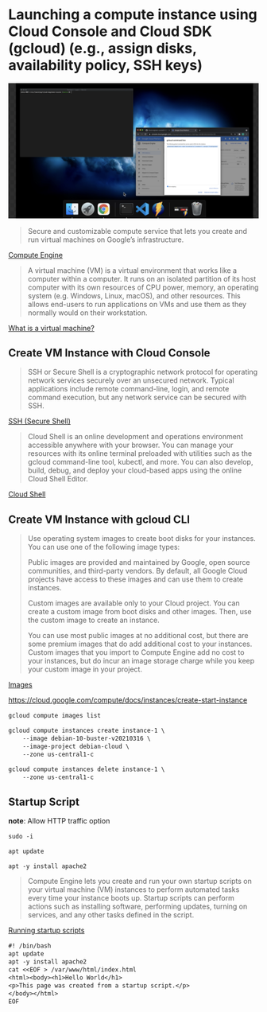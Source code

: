# Launching a compute instance using Cloud Console and Cloud SDK (gcloud) (e.g., assign disks, availability policy, SSH keys)

[![Video](video.png)](https://youtu.be/wfbN6aQ8nU8)

> Secure and customizable compute service that lets you create and run virtual machines on Google’s infrastructure.

[Compute Engine](https://cloud.google.com/compute#section-1)

> A virtual machine (VM) is a virtual environment that works like a computer within a computer. It runs on an isolated partition of its host computer with its own resources of CPU power, memory, an operating system (e.g. Windows, Linux, macOS), and other resources. This allows end-users to run applications on VMs and use them as they normally would on their workstation.

[What is a virtual machine?](https://www.citrix.com/glossary/what-is-a-virtual-machine.html)

## Create VM Instance with Cloud Console

> SSH or Secure Shell is a cryptographic network protocol for operating network services securely over an unsecured network. Typical applications include remote command-line, login, and remote command execution, but any network service can be secured with SSH.

[SSH (Secure Shell)](https://en.wikipedia.org/wiki/SSH_(Secure_Shell))

> Cloud Shell is an online development and operations environment accessible anywhere with your browser. You can manage your resources with its online terminal preloaded with utilities such as the gcloud command-line tool, kubectl, and more. You can also develop, build, debug, and deploy your cloud-based apps using the online Cloud Shell Editor.

[Cloud Shell](https://cloud.google.com/shell)

## Create VM Instance with gcloud CLI

> Use operating system images to create boot disks for your instances. You can use one of the following image types:
>
> Public images are provided and maintained by Google, open source communities, and third-party vendors. By default, all Google Cloud projects have access to these images and can use them to create instances.
>
> Custom images are available only to your Cloud project. You can create a custom image from boot disks and other images. Then, use the custom image to create an instance.
>
> You can use most public images at no additional cost, but there are some premium images that do add additional cost to your instances. Custom images that you import to Compute Engine add no cost to your instances, but do incur an image storage charge while you keep your custom image in your project.

[Images](https://cloud.google.com/compute/docs/images)

https://cloud.google.com/compute/docs/instances/create-start-instance

```
gcloud compute images list
```

```
gcloud compute instances create instance-1 \
    --image debian-10-buster-v20210316 \
    --image-project debian-cloud \
    --zone us-central1-c
```

```
gcloud compute instances delete instance-1 \
    --zone us-central1-c
```

## Startup Script

**note**: Allow HTTP traffic option

```
sudo -i
```

```
apt update
```

```
apt -y install apache2
```

> Compute Engine lets you create and run your own startup scripts on your virtual machine (VM) instances to perform automated tasks every time your instance boots up. Startup scripts can perform actions such as installing software, performing updates, turning on services, and any other tasks defined in the script.

[Running startup scripts](https://cloud.google.com/compute/docs/startupscript)

```
#! /bin/bash
apt update
apt -y install apache2
cat <<EOF > /var/www/html/index.html
<html><body><h1>Hello World</h1>
<p>This page was created from a startup script.</p>
</body></html>
EOF
```

